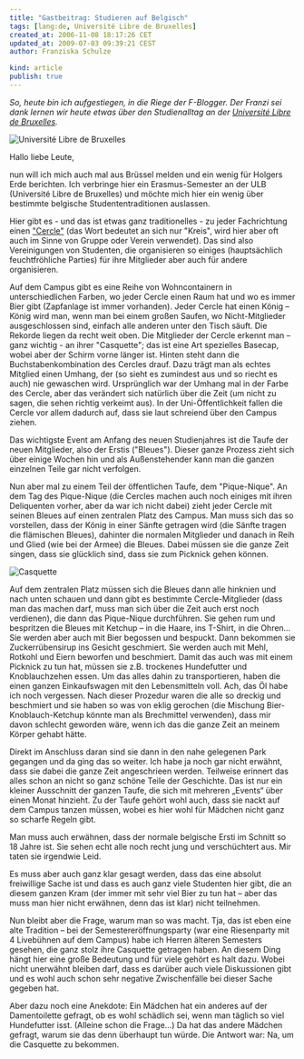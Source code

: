 ```yaml
---
title: "Gastbeitrag: Studieren auf Belgisch"
tags: [lang:de, Université Libre de Bruxelles]
created_at: 2006-11-08 18:17:26 CET
updated_at: 2009-07-03 09:39:21 CEST
author: Franziska Schulze

kind: article
publish: true
---
```


*So, heute bin ich aufgestiegen, in die Riege der F-Blogger. Der Franzi sei dank lernen wir heute etwas über den Studienalltag an der [Université Libre de Bruxelles](http://www.ulb.ac.be/homepage.html).*

![Université Libre de Bruxelles](/media/2006/uni.jpg)

Hallo liebe Leute,

nun will ich mich auch mal aus Brüssel melden und ein wenig für Holgers Erde berichten. Ich verbringe hier ein Erasmus-Semester an der ULB (Université Libre de Bruxelles) und möchte mich hier ein wenig über bestimmte belgische Studententraditionen auslassen.


Hier gibt es - und das ist etwas ganz traditionelles - zu jeder Fachrichtung einen ["Cercle"](http://www.ulb.ac.be/docs/folklore/folklore.html) (das Wort bedeutet an sich nur "Kreis", wird hier aber oft auch im Sinne von Gruppe oder Verein verwendet). Das sind also Vereinigungen von Studenten, die organisieren so einiges (hauptsächlich feuchtfröhliche Parties) für ihre Mitglieder aber auch für andere organisieren.

Auf dem Campus gibt es eine Reihe von Wohncontainern in unterschiedlichen Farben, wo jeder Cercle einen Raum hat und wo es immer Bier gibt (Zapfanlage ist immer vorhanden). Jeder Cercle hat einen König – König wird man, wenn man bei einem großen Saufen, wo Nicht-Mitglieder ausgeschlossen sind, einfach alle anderen unter den Tisch säuft. Die Rekorde liegen da recht weit oben. Die Mitglieder der Cercle erkennt man – ganz wichtig - an ihrer "Casquette"; das ist eine Art spezielles Basecap, wobei aber der Schirm vorne länger ist. Hinten steht dann die Buchstabenkombination des Cercles drauf. Dazu trägt man als echtes Mitglied einen Umhang, der (so sieht es zumindest aus und so riecht es auch) nie gewaschen wird. Ursprünglich war der Umhang mal in der Farbe des Cercle, aber das verändert sich natürlich über die Zeit (um nicht zu sagen, die sehen richtig verkeimt aus). In der Uni-Öffentlichkeit fallen die Cercle vor allem dadurch auf, dass sie laut schreiend über den Campus ziehen.

Das wichtigste Event am Anfang des neuen Studienjahres ist die Taufe der neuen Mitglieder, also der Erstis ("Bleues"). Dieser ganze Prozess zieht sich über einige Wochen hin und als Außenstehender kann man die ganzen einzelnen Teile gar nicht verfolgen.

Nun aber mal zu einem Teil der öffentlichen Taufe, dem "Pique-Nique". An dem Tag des Pique-Nique (die Cercles machen auch noch einiges mit ihren Deliquenten vorher, aber da war ich nicht dabei) zieht jeder Cercle mit seinen Bleues auf einen zentralen Platz des Campus. Man muss sich das so vorstellen, dass der König in einer Sänfte getragen wird (die Sänfte tragen die flämischen Bleues), dahinter die normalen Mitglieder und danach in Reih und Glied (wie bei der Armee) die Bleues. Dabei müssen sie die ganze Zeit singen, dass sie glücklich sind, dass sie zum Picknick gehen können.

![Casquette](/media/2006/casquette.jpg)

Auf dem zentralen Platz müssen sich die Bleues dann alle hinknien und nach unten schauen und dann gibt es bestimmte Cercle-Mitglieder (dass man das machen darf, muss man sich über die Zeit auch erst noch verdienen), die dann das Pique-Nique durchführen. Sie gehen rum und bespritzen die Bleues mit Ketchup – in die Haare, ins T-Shirt, in die Ohren… Sie werden aber auch mit Bier begossen und bespuckt. Dann bekommen sie Zuckerrübensirup ins Gesicht geschmiert. Sie werden auch mit Mehl, Rotkohl und Eiern beworfen und beschmiert. Damit das auch was mit einem Picknick zu tun hat, müssen sie z.B. trockenes Hundefutter und Knoblauchzehen essen. Um das alles dahin zu transportieren, haben die einen ganzen Einkaufswagen mit den Lebensmitteln voll. Ach, das Öl habe ich noch vergessen. Nach dieser Prozedur waren die alle so dreckig und beschmiert und sie haben so was von eklig gerochen (die Mischung Bier-Knoblauch-Ketchup könnte man als Brechmittel verwenden), dass mir davon schlecht geworden wäre, wenn ich das die ganze Zeit an meinem Körper gehabt hätte.

Direkt im Anschluss daran sind sie dann in den nahe gelegenen Park gegangen und da ging das so weiter. Ich habe ja noch gar nicht erwähnt, dass sie dabei die ganze Zeit angeschrieen werden. Teilweise erinnert das alles schon an nicht so ganz schöne Teile der Geschichte. Das ist nur ein kleiner Ausschnitt der ganzen Taufe, die sich mit mehreren „Events“ über einen Monat hinzieht. Zu der Taufe gehört wohl auch, dass sie nackt auf dem Campus tanzen müssen, wobei es hier wohl für Mädchen nicht ganz so scharfe Regeln gibt.

Man muss auch erwähnen, dass der normale belgische Ersti im Schnitt so 18 Jahre ist. Sie sehen echt alle noch recht jung und verschüchtert aus. Mir taten sie irgendwie Leid.

Es muss aber auch ganz klar gesagt werden, dass das eine absolut freiwillige Sache ist und dass es auch ganz viele Studenten hier gibt, die an diesem ganzen Kram (der immer mit sehr viel Bier zu tun hat – aber das muss man hier nicht erwähnen, denn das ist klar) nicht teilnehmen. 

Nun bleibt aber die Frage, warum man so was macht. Tja, das ist eben eine alte Tradition – bei der Semestereröffnungsparty (war eine Riesenparty mit 4 Livebühnen auf dem Campus) habe ich Herren älteren Semesters gesehen, die ganz stolz ihre Casquette getragen haben. An diesem Ding hängt hier eine große Bedeutung und für viele gehört es halt dazu. Wobei nicht unerwähnt bleiben darf, dass es darüber auch viele Diskussionen gibt und es wohl auch schon sehr negative Zwischenfälle bei dieser Sache gegeben hat.

Aber dazu noch eine Anekdote: Ein Mädchen hat ein anderes auf der Damentoilette gefragt, ob es wohl schädlich sei, wenn man täglich so viel Hundefutter isst. (Alleine schon die Frage...) Da hat das andere Mädchen gefragt, warum sie das denn überhaupt tun würde. Die Antwort war: Na, um die Casquette zu bekommen.
